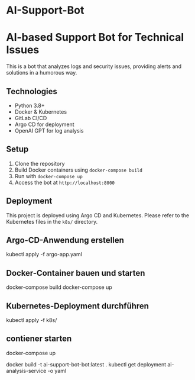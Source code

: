 # AI-Support-Bot
# AI-based Support Bot for Technical Issues

This is a bot that analyzes logs and security issues, providing alerts and solutions in a humorous way.

## Technologies

- Python 3.8+
- Docker & Kubernetes
- GitLab CI/CD
- Argo CD for deployment
- OpenAI GPT for log analysis

## Setup

1. Clone the repository
2. Build Docker containers using `docker-compose build`
3. Run with `docker-compose up`
4. Access the bot at `http://localhost:8000`

## Deployment

This project is deployed using Argo CD and Kubernetes. Please refer to the Kubernetes files in the `k8s/` directory.
 
## Argo-CD-Anwendung erstellen
kubectl apply -f argo-app.yaml
## Docker-Container bauen und starten
docker-compose build
docker-compose up
## Kubernetes-Deployment durchführen
kubectl apply -f k8s/
## contiener starten
docker-compose up

docker build -t ai-support-bot-bot:latest .
kubectl get deployment ai-analysis-service -o yaml

